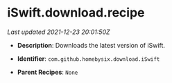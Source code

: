 # iSwift.download.recipe

_Last updated 2021-12-23 20:01:50Z_

- **Description**: Downloads the latest version of iSwift.

- **Identifier**: `com.github.homebysix.download.iSwift`

- **Parent Recipes**: `None`
